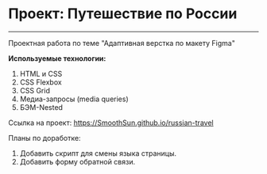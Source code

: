 # Проект: Путешествие по России
----------------------------------

Проектная работа по теме "Адаптивная верстка по макету Figma"

**Используемые технологии:**
1. HTML и CSS
2. CSS Flexbox
3. CSS Grid
4. Медиа-запросы (media queries)
5. БЭМ-Nested

Ссылка на проект: https://SmoothSun.github.io/russian-travel

Планы по доработке:
1. Добавить скрипт для смены языка страницы.
2. Добавить форму обратной связи.
